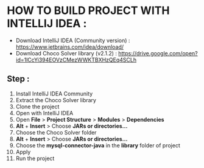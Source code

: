 # HOW TO BUILD PROJECT WITH INTELLIJ IDEA :
*  Download IntelliJ IDEA (Community version) : https://www.jetbrains.com/idea/download/
*  Download Choco Solver library (v2.1.2) : https://drive.google.com/open?id=1lCcYi394EOVzCMezWWKTBXHzQEq4SCLh

## Step :
1. Install IntelliJ IDEA Community
2. Extract the Choco Solver library
3. Clone the project
4. Open with IntelliJ IDEA
5. Open **File** > **Project Structure** > **Modules** > **Dependencies**
6. **Alt** + **Insert** > Choose **JARs or directories...**
7. Choose the Choco Solver folder
8. **Alt** + **Insert** > Choose **JARs or directories...**
9. Choose the **mysql-connector-java** in the **library** folder of project
10. Apply
11. Run the project
